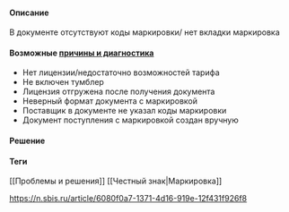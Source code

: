 #### Описание
В документе отсутствуют коды маркировки/ нет вкладки маркировка

#### Возможные [причины и диагностика](https://n.sbis.ru/article/6080f0a7-1371-4d16-919e-12f431f926f8)
- Нет лицензии/недостаточно возможностей тарифа
- Не включен тумблер
- Лицензия отгружена после получения документа
- Неверный формат документа с маркировкой
- Поставщик в документе не указал коды маркировки
- Документ поступления с маркировкой создан вручную
#### Решение


#### Теги
[[Проблемы и решения]]
[[Честный знак|Маркировка]]


https://n.sbis.ru/article/6080f0a7-1371-4d16-919e-12f431f926f8